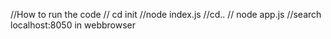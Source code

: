 //How to run the code
// cd init
//node index.js
//cd..
// node app.js
//search localhost:8050 in webbrowser
